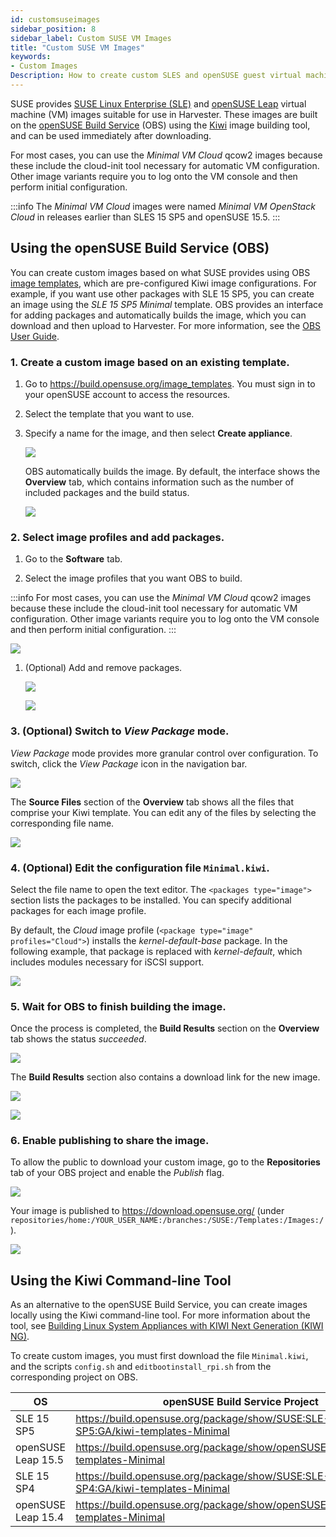 ```yaml
---
id: customsuseimages
sidebar_position: 8
sidebar_label: Custom SUSE VM Images
title: "Custom SUSE VM Images"
keywords:
- Custom Images
Description: How to create custom SLES and openSUSE guest virtual machine images
---
```


<head>
  <link rel="canonical" href="https://docs.harvesterhci.io/v1.5/advanced/customsuseimages"/>
</head>

SUSE provides [SUSE Linux Enterprise (SLE)](https://www.suse.com/download/sles/) and [openSUSE Leap](https://get.opensuse.org/leap/) virtual machine (VM) images suitable for use in Harvester. These images are built on the [openSUSE Build Service](https://build.opensuse.org/) (OBS) using the [Kiwi](https://osinside.github.io/kiwi/) image building tool, and can be used immediately after downloading.

For most cases, you can use the *Minimal VM Cloud* qcow2 images because these include the cloud-init tool necessary for automatic VM configuration. Other image variants require you to log onto the VM console and then perform initial configuration.

:::info
The *Minimal VM Cloud* images were named *Minimal VM OpenStack Cloud* in releases earlier than SLES 15 SP5 and openSUSE 15.5.
:::

## Using the openSUSE Build Service (OBS)

You can create custom images based on what SUSE provides using OBS [image templates](https://build.opensuse.org/image_templates), which are pre-configured Kiwi image configurations. For example, if you want use other packages with SLE 15 SP5, you can create an image using the *SLE 15 SP5 Minimal* template. OBS provides an interface for adding packages and automatically builds the image, which you can download and then upload to Harvester. For more information, see the [OBS User Guide](https://openbuildservice.org/help/manuals/obs-user-guide/).

### 1. Create a custom image based on an existing template.

1. Go to https://build.opensuse.org/image_templates. You must sign in to your openSUSE account to access the resources.

1. Select the template that you want to use.

1. Specify a name for the image, and then select **Create appliance**.

   ![](/img/v1.3/advanced/custom-vm-01-select-template.png)

   OBS automatically builds the image. By default, the interface shows the **Overview** tab, which contains information such as the number of included packages and the build status.

   ![](/img/v1.3/advanced/custom-vm-02-image-overview.png)

### 2. Select image profiles and add packages.

1. Go to the **Software** tab.

1. Select the image profiles that you want OBS to build.

  :::info
  For most cases, you can use the *Minimal VM Cloud* qcow2 images because these include the cloud-init tool necessary for automatic VM configuration. Other image variants require you to log onto the VM console and then perform initial configuration.
  :::

   ![](/img/v1.3/advanced/custom-vm-03-image-software.png)

1. (Optional) Add and remove packages.

   ![](/img/v1.3/advanced/custom-vm-04-image-software-packages.png)

   ![](/img/v1.3/advanced/custom-vm-05-image-software-add-package.png)

### 3. (Optional) Switch to *View Package* mode.

*View Package* mode provides more granular control over configuration. To switch, click the *View Package* icon in the navigation bar.

![](/img/v1.3/advanced/custom-vm-06-view-package.png)

The **Source Files** section of the **Overview** tab shows all the files that comprise your Kiwi template. You can edit any of the files by selecting the corresponding file name.

![](/img/v1.3/advanced/custom-vm-07-view-package-details.png)

### 4. (Optional) Edit the configuration file `Minimal.kiwi`.

Select the file name to open the text editor. The `<packages type="image">` section lists the packages to be installed. You can specify additional packages for each image profile.

By default, the *Cloud* image profile (`<package type="image" profiles="Cloud">`) installs the *kernel-default-base* package. In the following example, that package is replaced with *kernel-default*, which includes modules necessary for iSCSI support.

![](/img/v1.3/advanced/custom-vm-08-edit-kiwi-config.png)

### 5. Wait for OBS to finish building the image.

Once the process is completed, the **Build Results** section on the **Overview** tab shows the status *succeeded*.

![](/img/v1.3/advanced/custom-vm-09-build-succeeded.png)

The **Build Results** section also contains a download link for the new image.

![](/img/v1.3/advanced/custom-vm-10-binaries-link.png)

![](/img/v1.3/advanced/custom-vm-11-binaries-download.png)

### 6. Enable publishing to share the image.

To allow the public to download your custom image, go to the **Repositories** tab of your OBS project and enable the *Publish* flag.

![](/img/v1.3/advanced/custom-vm-12-project-publish-repositories.png)

Your image is published to https://download.opensuse.org/ (under `repositories/home:/YOUR_USER_NAME:/branches:/SUSE:/Templates:/Images:/`).

![](/img/v1.3/advanced/custom-vm-13-download.openuse.org.png)

## Using the Kiwi Command-line Tool

As an alternative to the openSUSE Build Service, you can create images locally using the Kiwi command-line tool. For more information about the tool, see [Building Linux System Appliances with KIWI Next Generation (KIWI NG)](https://documentation.suse.com/appliance/kiwi-9/html/kiwi/index.html).

To create custom images, you must first download the file `Minimal.kiwi`, and the scripts `config.sh` and `editbootinstall_rpi.sh` from the corresponding project on OBS.

| OS                 | openSUSE Build Service Project                                                                       |
| -------------------|-----------------------------------------------------------------------------------|
| SLE 15 SP5         | https://build.opensuse.org/package/show/SUSE:SLE-15-SP5:GA/kiwi-templates-Minimal |
| openSUSE Leap 15.5 | https://build.opensuse.org/package/show/openSUSE:Leap:15.5/kiwi-templates-Minimal |
| SLE 15 SP4         | https://build.opensuse.org/package/show/SUSE:SLE-15-SP4:GA/kiwi-templates-Minimal |
| openSUSE Leap 15.4 | https://build.opensuse.org/package/show/openSUSE:Leap:15.4/kiwi-templates-Minimal |
